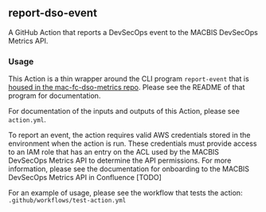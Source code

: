 ## report-dso-event

A GitHub Action that reports a DevSecOps event to the MACBIS DevSecOps Metrics API.

### Usage

This Action is a thin wrapper around the CLI program `report-event` that is [housed in the mac-fc-dso-metrics repo](https://github.com/Enterprise-CMCS/mac-fc-dso-metrics/tree/main/cmd/report-event). Please see the README of that program for documentation.

For documentation of the inputs and outputs of this Action, please see `action.yml`.

To report an event, the action requires valid AWS credentials stored in the environment when the action is run. These credentials must provide access to an IAM role that has an entry on the ACL used by the MACBIS DevSecOps Metrics API to determine the API permissions. For more information, please see the documentation for onboarding to the MACBIS DevSecOps Metrics API in Confluence [TODO]

For an example of usage, please see the workflow that tests the action: `.github/workflows/test-action.yml`

